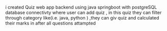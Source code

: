i created Quiz web app backend using java  springboot with postgreSQL database connectivty where user can add quiz , in this quiz they can filter through category like(i.e. java, python ) ,they can giv quiz and calculated their marks in after all questions attampted 
